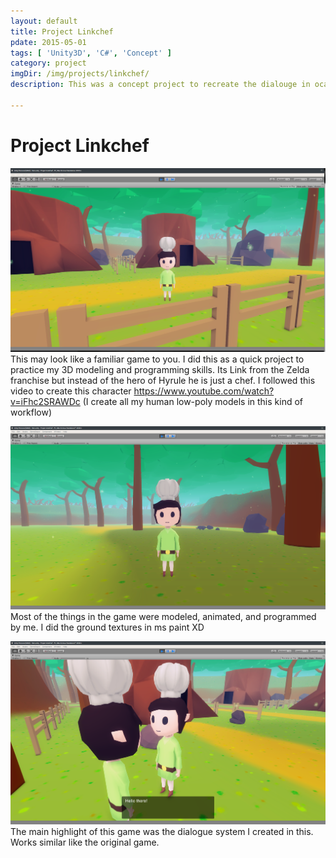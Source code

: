 ```yaml
---
layout: default
title: Project Linkchef
pdate: 2015-05-01
tags: [ 'Unity3D', 'C#', 'Concept' ]
category: project
imgDir: /img/projects/linkchef/
description: This was a concept project to recreate the dialouge in ocarina of time and understanding linked lists and events. Since I love the Legend of Zelda franchise I went all out on this project and created everything from scratch. For copyright reasons this Link is not the hero of time but the Chef of Hyrule. Also a reference to my friend's internet alias.

---
```



Project Linkchef
================

![Picture](/img/projects/linkchef/1.png)
This may look like a familiar game to you. I did this as a quick project to practice my 3D modeling and programming skills. Its Link from the Zelda franchise but instead of the hero of Hyrule he is just a chef. I followed this video to create this character https://www.youtube.com/watch?v=iFhc2SRAWDc  (I create all my human low-poly models in this kind of workflow)

![Picture](/img/projects/linkchef/3.png)
Most of the things in the game were modeled, animated, and programmed by me. I did the ground textures in ms paint XD

![Picture](/img/projects/linkchef/2.png)
The main highlight of this game was the dialogue system I created in this. Works similar like the original game.

